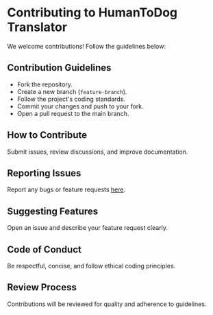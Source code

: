 # Contributing to HumanToDog Translator

We welcome contributions! Follow the guidelines below:

## Contribution Guidelines
- Fork the repository.
- Create a new branch (`feature-branch`).
- Follow the project's coding standards.
- Commit your changes and push to your fork.
- Open a pull request to the main branch.

## How to Contribute
Submit issues, review discussions, and improve documentation.

## Reporting Issues
Report any bugs or feature requests [here](LINK_TO_ISSUES).

## Suggesting Features
Open an issue and describe your feature request clearly.

## Code of Conduct
Be respectful, concise, and follow ethical coding principles.

## Review Process
Contributions will be reviewed for quality and adherence to guidelines.
